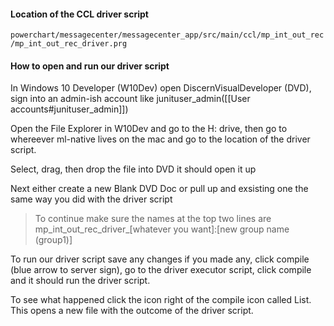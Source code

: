 #### Location of the CCL driver script
`powerchart/messagecenter/messagecenter_app/src/main/ccl/mp_int_out_rec/mp_int_out_rec_driver.prg`

#### How to open and run our driver script
In Windows 10 Developer (W10Dev) open DiscernVisualDeveloper (DVD), sign into an admin-ish account like junituser_admin([[User accounts#junituser_admin]])

Open the File Explorer in W10Dev and go to the H: drive, then go to whereever ml-native lives on the mac and go to the location of the driver script.

Select, drag, then drop the file into DVD it should open it up

Next either create a new Blank DVD Doc or pull up and exsisting one the same way you did with the driver script

> To continue make sure the names at the top two lines are mp\_int\_out\_rec\_driver\_\[whatever you want\]:\[new group name (group1)\]

To run our driver script save any changes if you made any, click compile (blue arrow to server sign), go to the driver executor script, click compile and it should run the driver script.

To see what happened click the icon right of the compile icon called List. This opens a new file with the outcome of the driver script.
